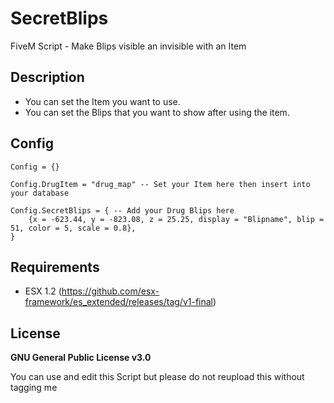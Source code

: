 # SecretBlips
FiveM Script - Make Blips visible an invisible with an Item

## Description
* You can set the Item you want to use.
* You can set the Blips that you want to show after using the item.

## Config
```
Config = {}

Config.DrugItem = "drug_map" -- Set your Item here then insert into your database

Config.SecretBlips = { -- Add your Drug Blips here
	{x = -623.44, y = -823.08, z = 25.25, display = "Blipname", blip = 51, color = 5, scale = 0.8},
}
```

## Requirements
* ESX 1.2 (https://github.com/esx-framework/es_extended/releases/tag/v1-final)

## License
**GNU General Public License v3.0**

You can use and edit this Script but please do not reupload this without tagging me
